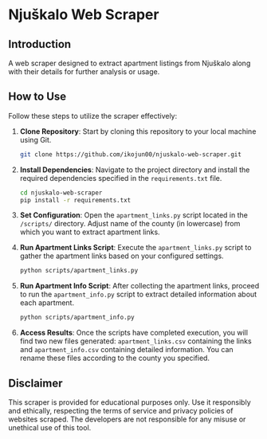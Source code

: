 # Njuškalo Web Scraper

## Introduction

A web scraper designed to extract apartment listings from Njuškalo along with their details for further analysis or usage.

## How to Use

Follow these steps to utilize the scraper effectively:

1. **Clone Repository**: Start by cloning this repository to your local machine using Git.

    ```bash
    git clone https://github.com/ikojun00/njuskalo-web-scraper.git
    ```

2. **Install Dependencies**: Navigate to the project directory and install the required dependencies specified in the `requirements.txt` file.

    ```bash
    cd njuskalo-web-scraper
    pip install -r requirements.txt
    ```

3. **Set Configuration**: Open the `apartment_links.py` script located in the `/scripts/` directory. Adjust name of the county (in lowercase) from which you want to extract apartment links.

4. **Run Apartment Links Script**: Execute the `apartment_links.py` script to gather the apartment links based on your configured settings.

    ```bash
    python scripts/apartment_links.py
    ```

5. **Run Apartment Info Script**: After collecting the apartment links, proceed to run the `apartment_info.py` script to extract detailed information about each apartment.

    ```bash
    python scripts/apartment_info.py
    ```

6. **Access Results**: Once the scripts have completed execution, you will find two new files generated: `apartment_links.csv` containing the links and `apartment_info.csv` containing detailed information. You can rename these files according to the county you specified.

## Disclaimer

This scraper is provided for educational purposes only. Use it responsibly and ethically, respecting the terms of service and privacy policies of websites scraped. The developers are not responsible for any misuse or unethical use of this tool.